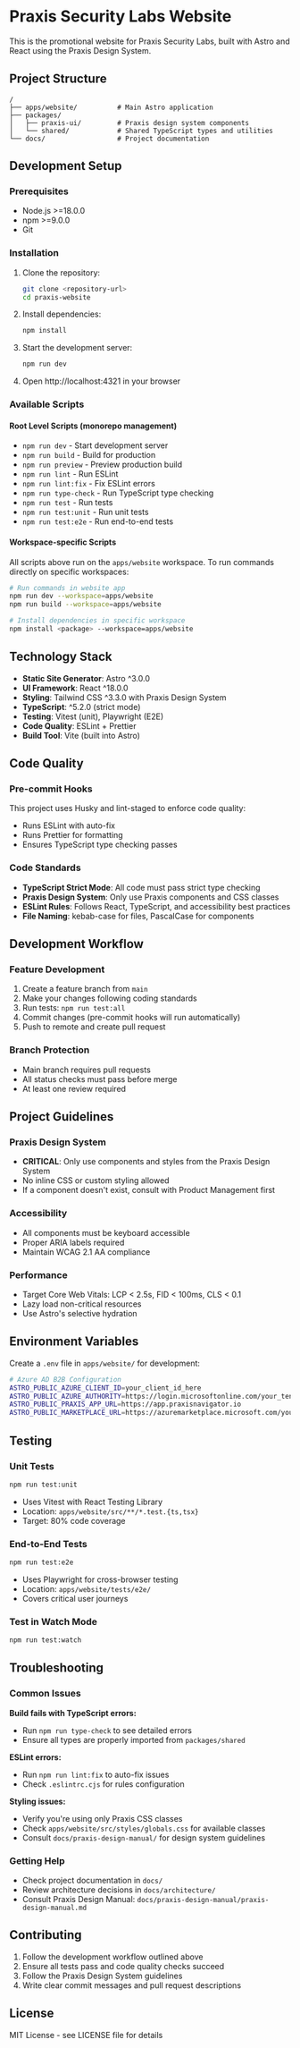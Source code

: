 # Praxis Security Labs Website

This is the promotional website for Praxis Security Labs, built with Astro and React using the Praxis Design System.

## Project Structure

```
/
├── apps/website/          # Main Astro application
├── packages/
│   ├── praxis-ui/         # Praxis design system components
│   └── shared/            # Shared TypeScript types and utilities
└── docs/                  # Project documentation
```

## Development Setup

### Prerequisites

- Node.js >=18.0.0
- npm >=9.0.0
- Git

### Installation

1. Clone the repository:
   ```bash
   git clone <repository-url>
   cd praxis-website
   ```

2. Install dependencies:
   ```bash
   npm install
   ```

3. Start the development server:
   ```bash
   npm run dev
   ```

4. Open http://localhost:4321 in your browser

### Available Scripts

#### Root Level Scripts (monorepo management)
- `npm run dev` - Start development server
- `npm run build` - Build for production
- `npm run preview` - Preview production build
- `npm run lint` - Run ESLint
- `npm run lint:fix` - Fix ESLint errors
- `npm run type-check` - Run TypeScript type checking
- `npm run test` - Run tests
- `npm run test:unit` - Run unit tests
- `npm run test:e2e` - Run end-to-end tests

#### Workspace-specific Scripts
All scripts above run on the `apps/website` workspace. To run commands directly on specific workspaces:

```bash
# Run commands in website app
npm run dev --workspace=apps/website
npm run build --workspace=apps/website

# Install dependencies in specific workspace
npm install <package> --workspace=apps/website
```

## Technology Stack

- **Static Site Generator**: Astro ^3.0.0
- **UI Framework**: React ^18.0.0  
- **Styling**: Tailwind CSS ^3.3.0 with Praxis Design System
- **TypeScript**: ^5.2.0 (strict mode)
- **Testing**: Vitest (unit), Playwright (E2E)
- **Code Quality**: ESLint + Prettier
- **Build Tool**: Vite (built into Astro)

## Code Quality

### Pre-commit Hooks
This project uses Husky and lint-staged to enforce code quality:
- Runs ESLint with auto-fix
- Runs Prettier for formatting
- Ensures TypeScript type checking passes

### Code Standards
- **TypeScript Strict Mode**: All code must pass strict type checking
- **Praxis Design System**: Only use Praxis components and CSS classes
- **ESLint Rules**: Follows React, TypeScript, and accessibility best practices
- **File Naming**: kebab-case for files, PascalCase for components

## Development Workflow

### Feature Development
1. Create a feature branch from `main`
2. Make your changes following coding standards
3. Run tests: `npm run test:all`
4. Commit changes (pre-commit hooks will run automatically)
5. Push to remote and create pull request

### Branch Protection
- Main branch requires pull requests
- All status checks must pass before merge
- At least one review required

## Project Guidelines

### Praxis Design System
- **CRITICAL**: Only use components and styles from the Praxis Design System
- No inline CSS or custom styling allowed
- If a component doesn't exist, consult with Product Management first

### Accessibility
- All components must be keyboard accessible
- Proper ARIA labels required
- Maintain WCAG 2.1 AA compliance

### Performance
- Target Core Web Vitals: LCP < 2.5s, FID < 100ms, CLS < 0.1
- Lazy load non-critical resources
- Use Astro's selective hydration

## Environment Variables

Create a `.env` file in `apps/website/` for development:

```bash
# Azure AD B2B Configuration
ASTRO_PUBLIC_AZURE_CLIENT_ID=your_client_id_here
ASTRO_PUBLIC_AZURE_AUTHORITY=https://login.microsoftonline.com/your_tenant_id
ASTRO_PUBLIC_PRAXIS_APP_URL=https://app.praxisnavigator.io
ASTRO_PUBLIC_MARKETPLACE_URL=https://azuremarketplace.microsoft.com/your_listing
```

## Testing

### Unit Tests
```bash
npm run test:unit
```
- Uses Vitest with React Testing Library
- Location: `apps/website/src/**/*.test.{ts,tsx}`
- Target: 80% code coverage

### End-to-End Tests  
```bash
npm run test:e2e
```
- Uses Playwright for cross-browser testing
- Location: `apps/website/tests/e2e/`
- Covers critical user journeys

### Test in Watch Mode
```bash
npm run test:watch
```

## Troubleshooting

### Common Issues

**Build fails with TypeScript errors:**
- Run `npm run type-check` to see detailed errors
- Ensure all types are properly imported from `packages/shared`

**ESLint errors:**
- Run `npm run lint:fix` to auto-fix issues
- Check `.eslintrc.cjs` for rules configuration

**Styling issues:**
- Verify you're using only Praxis CSS classes
- Check `apps/website/src/styles/globals.css` for available classes
- Consult `docs/praxis-design-manual/` for design system guidelines

### Getting Help

- Check project documentation in `docs/`
- Review architecture decisions in `docs/architecture/`
- Consult Praxis Design Manual: `docs/praxis-design-manual/praxis-design-manual.md`

## Contributing

1. Follow the development workflow outlined above
2. Ensure all tests pass and code quality checks succeed
3. Follow the Praxis Design System guidelines
4. Write clear commit messages and pull request descriptions

## License

MIT License - see LICENSE file for details